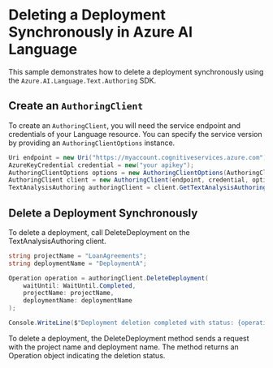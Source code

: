 # Deleting a Deployment Synchronously in Azure AI Language

This sample demonstrates how to delete a deployment synchronously using the `Azure.AI.Language.Text.Authoring` SDK.

## Create an `AuthoringClient`

To create an `AuthoringClient`, you will need the service endpoint and credentials of your Language resource. You can specify the service version by providing an `AuthoringClientOptions` instance.

```C# Snippet:CreateTextAuthoringClientForSpecificApiVersion
Uri endpoint = new Uri("https://myaccount.cognitiveservices.azure.com");
AzureKeyCredential credential = new("your apikey");
AuthoringClientOptions options = new AuthoringClientOptions(AuthoringClientOptions.ServiceVersion.V2024_11_15_Preview);
AuthoringClient client = new AuthoringClient(endpoint, credential, options);
TextAnalysisAuthoring authoringClient = client.GetTextAnalysisAuthoringClient();
```

## Delete a Deployment Synchronously

To delete a deployment, call DeleteDeployment on the TextAnalysisAuthoring client.

```C# Snippet:Sample12_TextAuthoring_DeleteDeployment
string projectName = "LoanAgreements";
string deploymentName = "DeploymentA";

Operation operation = authoringClient.DeleteDeployment(
    waitUntil: WaitUntil.Completed,
    projectName: projectName,
    deploymentName: deploymentName
);

Console.WriteLine($"Deployment deletion completed with status: {operation.GetRawResponse().Status}");
```

To delete a deployment, the DeleteDeployment method sends a request with the project name and deployment name. The method returns an Operation object indicating the deletion status.
